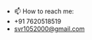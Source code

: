 
- 📫 How to reach me:
- +91 7620518519
- svr1052000@gmail.com

<!---
caped-baldys/caped-baldys is a ✨ special ✨ repository because its `README.md` (this file) appears on your GitHub profile.
You can click the Preview link to take a look at your changes.
--->
